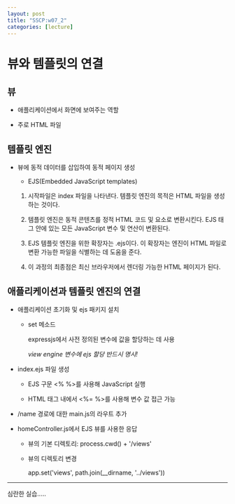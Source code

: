```yaml
---
layout: post
title: "SSCP:w07_2"
categories: [lecture]
---
```


# 뷰와 템플릿의 연결

## 뷰

- 애플리케이션에서 화면에 보여주는 역할

- 주로 HTML 파일

## 템플릿 엔진

- 뷰에 동적 데이터를 삽입하여 동적 페이지 생성

    - EJS(Embedded JavaScript templates)

    1. 시작파일은 index 파일을 나타낸다. 템플릿 엔진의 목적은 HTML 파일을 생성하는 것이다.

    2. 템플릿 엔진은 동적 콘텐츠를 정적 HTML 코드 및 요소로 변환시킨다. EJS 태그 안에 있는 모든 JavaScript 변수 및 연산이 변환된다.

    2. EJS 템플릿 엔진을 위한 확장자는 .ejs이다. 이 확장자는 엔진이 HTML 파일로 변환 가능한 파일을 식별하는 데 도움을 준다.

    4. 이 과정의 최종점은 최신 브라우저에서 렌더링 가능한 HTML 페이지가 된다.

## 애플리케이션과 템플릿 엔진의 연결

- 애플리케이션 초기화 및 ejs 패키지 설치

    - set 메소드

        expressjs에서 사전 정의된 변수에 값을 할당하는 데 사용

        *view engine 변수에 ejs 할당 반드시 명시!*

- index.ejs 파일 생성

    - EJS 구문 <% %>를 사용해 JavaScript 실행

    - HTML 태그 내에서 <%= %>를 사용해 변수 값 접근 가능

- /name 경로에 대한 main.js의 라우트 추가

- homeController.js에서 EJS 뷰를 사용한 응답

    - 뷰의 기본 디렉토리: process.cwd() + '/views'
    
    - 뷰의 디렉토리 변경

        app.set('views', path.join(__dirname, '../views'))

---

심란한 실습.....